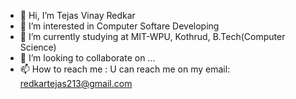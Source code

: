 - 👋 Hi, I’m Tejas Vinay Redkar
- 👀 I’m interested in Computer Softare Developing 
- 🌱 I’m currently studying at MIT-WPU, Kothrud, B.Tech(Computer Science)
- 💞️ I’m looking to collaborate on ...
- 📫 How to reach me : U can reach me on my email: redkartejas213@gmail.com
